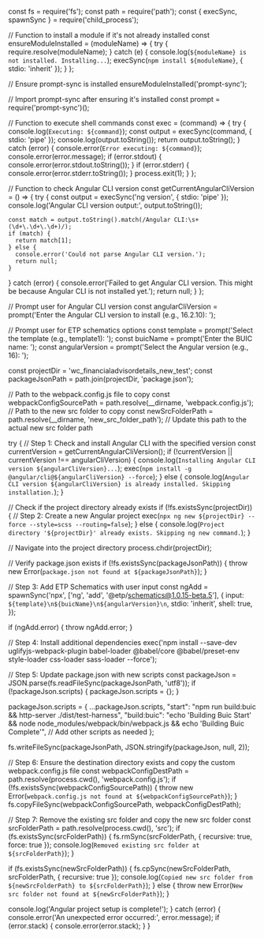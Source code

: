 const fs = require('fs');
const path = require('path');
const { execSync, spawnSync } = require('child_process');

// Function to install a module if it's not already installed
const ensureModuleInstalled = (moduleName) => {
  try {
    require.resolve(moduleName);
  } catch (e) {
    console.log(`${moduleName} is not installed. Installing...`);
    execSync(`npm install ${moduleName}`, { stdio: 'inherit' });
  }
};

// Ensure prompt-sync is installed
ensureModuleInstalled('prompt-sync');

// Import prompt-sync after ensuring it's installed
const prompt = require('prompt-sync')();

// Function to execute shell commands
const exec = (command) => {
  try {
    console.log(`Executing: ${command}`);
    const output = execSync(command, { stdio: 'pipe' });
    console.log(output.toString());
    return output.toString();
  } catch (error) {
    console.error(`Error executing: ${command}`);
    console.error(error.message);
    if (error.stdout) {
      console.error(error.stdout.toString());
    }
    if (error.stderr) {
      console.error(error.stderr.toString());
    }
    process.exit(1);
  }
};

// Function to check Angular CLI version
const getCurrentAngularCliVersion = () => {
  try {
    const output = execSync('ng version', { stdio: 'pipe' });
    console.log('Angular CLI version output:', output.toString());

    const match = output.toString().match(/Angular CLI:\s+(\d+\.\d+\.\d+)/);
    if (match) {
      return match[1];
    } else {
      console.error('Could not parse Angular CLI version.');
      return null;
    }
  } catch (error) {
    console.error('Failed to get Angular CLI version. This might be because Angular CLI is not installed yet.');
    return null;
  }
};

// Prompt user for Angular CLI version
const angularCliVersion = prompt('Enter the Angular CLI version to install (e.g., 16.2.10): ');

// Prompt user for ETP schematics options
const template = prompt('Select the template (e.g., template1): ');
const buicName = prompt('Enter the BUIC name: ');
const angularVersion = prompt('Select the Angular version (e.g., 16): ');

const projectDir = 'wc_financialadvisordetails_new_test';
const packageJsonPath = path.join(projectDir, 'package.json');

// Path to the webpack.config.js file to copy
const webpackConfigSourcePath = path.resolve(__dirname, 'webpack.config.js');
// Path to the new src folder to copy
const newSrcFolderPath = path.resolve(__dirname, 'new_src_folder_path'); // Update this path to the actual new src folder path

try {
  // Step 1: Check and install Angular CLI with the specified version
  const currentVersion = getCurrentAngularCliVersion();
  if (!currentVersion || currentVersion !== angularCliVersion) {
    console.log(`Installing Angular CLI version ${angularCliVersion}...`);
    exec(`npm install -g @angular/cli@${angularCliVersion} --force`);
  } else {
    console.log(`Angular CLI version ${angularCliVersion} is already installed. Skipping installation.`);
  }

  // Check if the project directory already exists
  if (!fs.existsSync(projectDir)) {
    // Step 2: Create a new Angular project
    exec(`npx ng new ${projectDir} --force --style=scss --routing=false`);
  } else {
    console.log(`Project directory '${projectDir}' already exists. Skipping ng new command.`);
  }

  // Navigate into the project directory
  process.chdir(projectDir);

  // Verify package.json exists
  if (!fs.existsSync(packageJsonPath)) {
    throw new Error(`package.json not found at ${packageJsonPath}`);
  }

  // Step 3: Add ETP Schematics with user input
  const ngAdd = spawnSync('npx', ['ng', 'add', '@etp/schematics@1.0.15-beta.5'], {
    input: `${template}\n${buicName}\n${angularVersion}\n`,
    stdio: 'inherit',
    shell: true,
  });

  if (ngAdd.error) {
    throw ngAdd.error;
  }

  // Step 4: Install additional dependencies
  exec('npm install --save-dev uglifyjs-webpack-plugin babel-loader @babel/core @babel/preset-env style-loader css-loader sass-loader --force');

  // Step 5: Update package.json with new scripts
  const packageJson = JSON.parse(fs.readFileSync(packageJsonPath, 'utf8'));
  if (!packageJson.scripts) {
    packageJson.scripts = {};
  }

  packageJson.scripts = {
    ...packageJson.scripts,
    "start": "npm run build:buic && http-server ./dist/test-harness",
    "build:buic": "echo 'Building Buic Start' && node node_modules/webpack/bin/webpack.js && echo 'Building Buic Complete'",
    // Add other scripts as needed
  };

  fs.writeFileSync(packageJsonPath, JSON.stringify(packageJson, null, 2));

  // Step 6: Ensure the destination directory exists and copy the custom webpack.config.js file
  const webpackConfigDestPath = path.resolve(process.cwd(), 'webpack.config.js');
  if (!fs.existsSync(webpackConfigSourcePath)) {
    throw new Error(`webpack.config.js not found at ${webpackConfigSourcePath}`);
  }
  fs.copyFileSync(webpackConfigSourcePath, webpackConfigDestPath);

  // Step 7: Remove the existing src folder and copy the new src folder
  const srcFolderPath = path.resolve(process.cwd(), 'src');
  if (fs.existsSync(srcFolderPath)) {
    fs.rmSync(srcFolderPath, { recursive: true, force: true });
    console.log(`Removed existing src folder at ${srcFolderPath}`);
  }

  if (fs.existsSync(newSrcFolderPath)) {
    fs.cpSync(newSrcFolderPath, srcFolderPath, { recursive: true });
    console.log(`Copied new src folder from ${newSrcFolderPath} to ${srcFolderPath}`);
  } else {
    throw new Error(`New src folder not found at ${newSrcFolderPath}`);
  }

  console.log('Angular project setup is complete!');
} catch (error) {
  console.error('An unexpected error occurred:', error.message);
  if (error.stack) {
    console.error(error.stack);
  }
}

